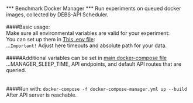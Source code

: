 *** Benchmark Docker Manager ***
Run experiments on queued docker images, collected by DEBS-API Scheduler.
<br>
<br>####Basic usage:
<br>Make sure all environmental variables are valid for your experiment:
<br>You can set up them in [This .env file](server_app/.env):
<br>...`Important!` Adjust here timeouts and absolute path for your data.
<br>
<br>#####Additional variables can be set in [main docker-compose file](./docker-compose-manager.yml)
<br>...MANAGER_SLEEP_TIME, API endpoints, and default API routes that are queried.
<br>
<br>
<br> ####Run with: `docker-compose -f docker-compose-manager.yml up --build`
<br> After API server is reachable.
